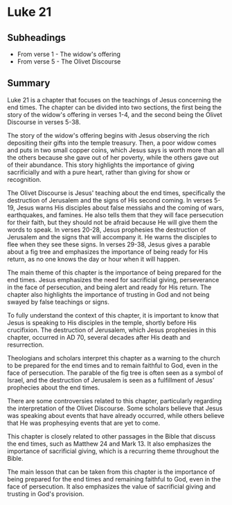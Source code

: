 # Luke 21

## Subheadings

* From verse 1 - The widow's offering
* From verse 5 - The Olivet Discourse

## Summary

Luke 21 is a chapter that focuses on the teachings of Jesus concerning the end times. The chapter can be divided into two sections, the first being the story of the widow's offering in verses 1-4, and the second being the Olivet Discourse in verses 5-38.

The story of the widow's offering begins with Jesus observing the rich depositing their gifts into the temple treasury. Then, a poor widow comes and puts in two small copper coins, which Jesus says is worth more than all the others because she gave out of her poverty, while the others gave out of their abundance. This story highlights the importance of giving sacrificially and with a pure heart, rather than giving for show or recognition.

The Olivet Discourse is Jesus' teaching about the end times, specifically the destruction of Jerusalem and the signs of His second coming. In verses 5-19, Jesus warns His disciples about false messiahs and the coming of wars, earthquakes, and famines. He also tells them that they will face persecution for their faith, but they should not be afraid because He will give them the words to speak. In verses 20-28, Jesus prophesies the destruction of Jerusalem and the signs that will accompany it. He warns the disciples to flee when they see these signs. In verses 29-38, Jesus gives a parable about a fig tree and emphasizes the importance of being ready for His return, as no one knows the day or hour when it will happen.

The main theme of this chapter is the importance of being prepared for the end times. Jesus emphasizes the need for sacrificial giving, perseverance in the face of persecution, and being alert and ready for His return. The chapter also highlights the importance of trusting in God and not being swayed by false teachings or signs.

To fully understand the context of this chapter, it is important to know that Jesus is speaking to His disciples in the temple, shortly before His crucifixion. The destruction of Jerusalem, which Jesus prophesies in this chapter, occurred in AD 70, several decades after His death and resurrection.

Theologians and scholars interpret this chapter as a warning to the church to be prepared for the end times and to remain faithful to God, even in the face of persecution. The parable of the fig tree is often seen as a symbol of Israel, and the destruction of Jerusalem is seen as a fulfillment of Jesus' prophecies about the end times.

There are some controversies related to this chapter, particularly regarding the interpretation of the Olivet Discourse. Some scholars believe that Jesus was speaking about events that have already occurred, while others believe that He was prophesying events that are yet to come.

This chapter is closely related to other passages in the Bible that discuss the end times, such as Matthew 24 and Mark 13. It also emphasizes the importance of sacrificial giving, which is a recurring theme throughout the Bible.

The main lesson that can be taken from this chapter is the importance of being prepared for the end times and remaining faithful to God, even in the face of persecution. It also emphasizes the value of sacrificial giving and trusting in God's provision.